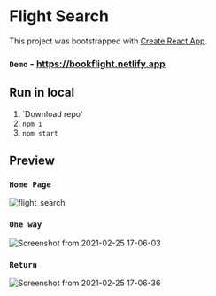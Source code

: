 # Flight Search

This project was bootstrapped with [Create React App](https://github.com/facebook/create-react-app).

### `Demo` - https://bookflight.netlify.app

## Run in local

1. `Download repo'
2. `npm i`
3. `npm start`

## Preview

### `Home Page`  

![flight_search](https://user-images.githubusercontent.com/53392598/110248795-d9c11b80-7f98-11eb-8ca8-84b4ae6e8406.png)

### `One way`

![Screenshot from 2021-02-25 17-06-03](https://user-images.githubusercontent.com/53392598/109154287-15d3cf80-7794-11eb-9e35-a75b4bfa2bdb.png)

### `Return`

![Screenshot from 2021-02-25 17-06-36](https://user-images.githubusercontent.com/53392598/109154628-92ff4480-7794-11eb-8a57-f2aa0dc69f2c.png)
